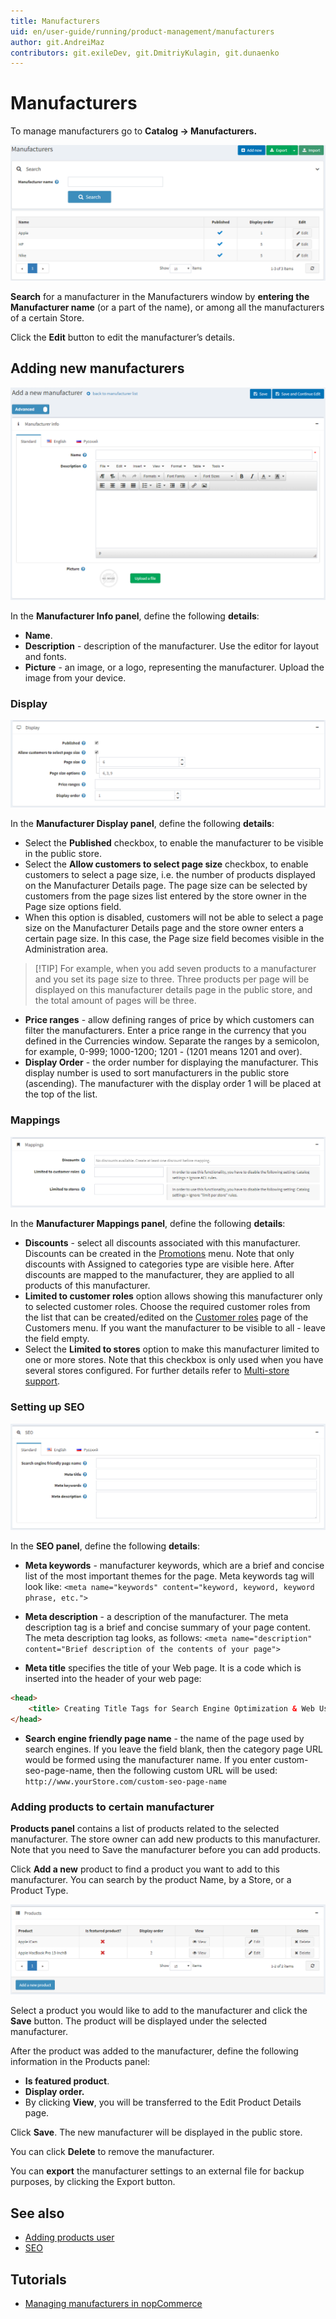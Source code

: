```yaml
---
title: Manufacturers
uid: en/user-guide/running/product-management/manufacturers
author: git.AndreiMaz
contributors: git.exileDev, git.DmitriyKulagin, git.dunaenko
---
```


# Manufacturers

To manage manufacturers go to **Catalog → Manufacturers.**

![manufactures](_static/manufacturers/manufactures.png)

**Search** for a manufacturer in the Manufacturers window by **entering the Manufacturer name** (or a part of the name), or among all the manufacturers of a certain Store.

Click the **Edit** button to edit the manufacturer’s details.

## Adding new manufacturers

![add_a_new_manufacturer](_static/manufacturers/add_a_new_manufacturer.png)

In the **Manufacturer Info panel**, define the following **details**:

- **Name**.
- **Description** - description of the manufacturer. Use the editor for layout and fonts.
- **Picture** - an image, or a logo, representing the manufacturer. Upload the image from your device.

### Display

![display2](_static/manufacturers/display2.png)

In the **Manufacturer Display panel**, define the following **details**:

- Select the **Published** checkbox, to enable the manufacturer to be visible in the public store.
- Select the **Allow customers to select page size** checkbox, to enable customers to select a page size, i.e. the number of products displayed on the Manufacturer Details page. The page size can be selected by customers from the page sizes list entered by the store owner in the Page size options field.
- When this option is disabled, customers will not be able to select a page size on the Manufacturer Details page and the store owner enters a certain page size. In this case, the Page size field becomes visible in the Administration area.

> [!TIP] For example, when you add seven products to a manufacturer and you set its page size to three. Three products per page will be displayed on this manufacturer details page in the public store, and the total amount of pages will be three.

- **Price ranges** - allow defining ranges of price by which customers can filter the manufacturers. Enter a price range in the currency that you defined in the Currencies window. Separate the ranges by a semicolon, for example, 0-999; 1000-1200; 1201 - (1201 means 1201 and over).
- **Display Order** - the order number for displaying the manufacturer. This display number is used to sort manufacturers in the public store (ascending). The manufacturer with the display order 1 will be placed at the top of the list.

### Mappings

![mappings](_static/manufacturers/mappings.png)

In the **Manufacturer Mappings panel**, define the following **details**:

- **Discounts** - select all discounts associated with this manufacturer. Discounts can be created in the [Promotions](xref:en/user-guide/marketing/promotional/index) menu. Note that only discounts with Assigned to categories type are visible here. After discounts are mapped to the manufacturer, they are applied to all products of this manufacturer.
- **Limited to customer roles** option allows showing this manufacturer only to selected customer roles. Choose the required customer roles from the list that can be created/edited on the [Customer roles](xref:en/user-guide/configuring/setting-up/customers/customer-roles) page of the Customers menu. If you want the manufacturer to be visible to all - leave the field empty.
- Select the **Limited to stores** option to make this manufacturer limited to one or more stores. Note that this checkbox is only used when you have several stores configured. For further details refer to [Multi-store support](xref:en/user-guide/configuring/setting-up/main-store/multiple-store).

### Setting up SEO

![SEO](_static/manufacturers/SEO.png)

In the **SEO panel**, define the following **details**:

- **Meta keywords** - manufacturer keywords, which are a brief and concise list of the most important themes for the page. Meta keywords tag will look like: `<meta name="keywords" content="keyword, keyword, keyword phrase, etc.">`

- **Meta description** - a description of the manufacturer. The meta description tag is a brief and concise summary of your page content. The meta description tag looks, as follows: `<meta name="description" content="Brief description of the contents of your page">`

- **Meta title** specifies the title of your Web page. It is a code which is inserted into the header of your web page:

```html
<head>
    <title> Creating Title Tags for Search Engine Optimization & Web Usability </title>
</head>
```

- **Search engine friendly page name** - the name of the page used by search engines. If you leave the field blank, then the category page URL would be formed using the manufacturer name. If you enter custom-seo-page-name, then the following custom URL will be used: `http://www.yourStore.com/custom-seo-page-name`

### Adding products to certain manufacturer

**Products panel** contains a list of products related to the selected manufacturer. The store owner can add new products to this manufacturer. Note that you need to Save the manufacturer before you can add products.

Click **Add a new** product to find a product you want to add to this manufacturer. You can search by the product Name, by a Store, or a Product Type.

![products2](_static/manufacturers/products2.png)

Select a product you would like to add to the manufacturer and click the **Save** button. The product will be displayed under the selected manufacturer.

After the product was added to the manufacturer, define the following information in the Products panel:

- **Is featured product**.
- **Display order.**
- By clicking **View**, you will be transferred to the Edit Product Details page.

Click **Save**. The new manufacturer will be displayed in the public store.

You can click **Delete** to remove the manufacturer.

You can **export** the manufacturer settings to an external file for backup purposes, by clicking the Export button.

## See also

- [Adding products user](xref:en/user-guide/running/product-management/products/adding-products/index)
- [SEO](xref:en/user-guide/marketing/content/seo)

## Tutorials

- [Managing manufacturers in nopCommerce](https://www.youtube.com/watch?v=NnWD9-zi8s4&feature=youtu.be)
